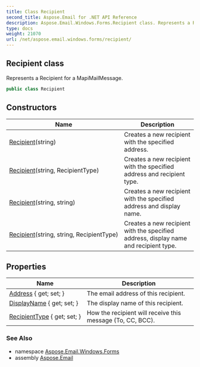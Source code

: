 ```yaml
---
title: Class Recipient
second_title: Aspose.Email for .NET API Reference
description: Aspose.Email.Windows.Forms.Recipient class. Represents a Recipient for a MapiMailMessage
type: docs
weight: 21070
url: /net/aspose.email.windows.forms/recipient/
---
```

## Recipient class

Represents a Recipient for a MapiMailMessage.

```csharp
public class Recipient
```

## Constructors

| Name | Description |
| --- | --- |
| [Recipient](recipient/#constructor)(string) | Creates a new recipient with the specified address. |
| [Recipient](recipient/#constructor_1)(string, RecipientType) | Creates a new recipient with the specified address and recipient type. |
| [Recipient](recipient/#constructor_2)(string, string) | Creates a new recipient with the specified address and display name. |
| [Recipient](recipient/#constructor_3)(string, string, RecipientType) | Creates a new recipient with the specified address, display name and recipient type. |

## Properties

| Name | Description |
| --- | --- |
| [Address](../../aspose.email.windows.forms/recipient/address/) { get; set; } | The email address of this recipient. |
| [DisplayName](../../aspose.email.windows.forms/recipient/displayname/) { get; set; } | The display name of this recipient. |
| [RecipientType](../../aspose.email.windows.forms/recipient/recipienttype/) { get; set; } | How the recipient will receive this message (To, CC, BCC). |

### See Also

* namespace [Aspose.Email.Windows.Forms](../../aspose.email.windows.forms/)
* assembly [Aspose.Email](../../)


